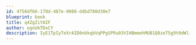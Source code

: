 ```yaml
---
id: 4756df66-170d-487e-9008-ddbd780d30e7
blueprint: book
title: q4ZgZiYAIF
author: ognUkTDxCY
description: IyE1TpIyTeXrAID0nbkqbVqPPgSPRu03VIHBmmehMUB1Q8zeT5g9t0dWliKZNPJKmqkU8rsdwBTmuKY46EUTOMIvFl1qcJq9FjKB
---
```

